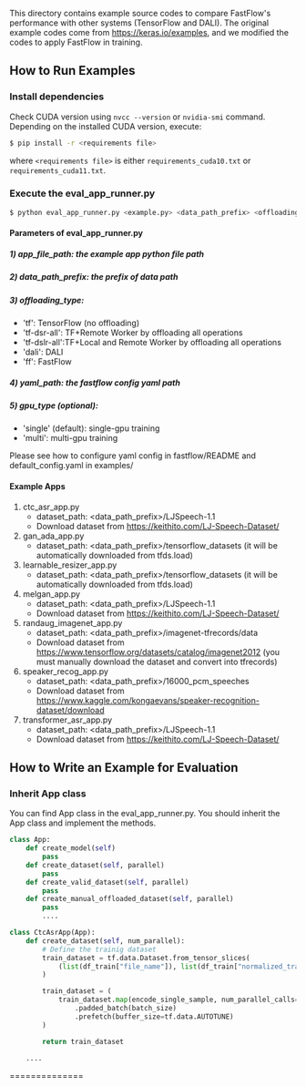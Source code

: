 This directory contains example source codes to compare FastFlow's performance with other systems (TensorFlow and DALI).
The original example codes come from https://keras.io/examples, and we modified the codes to apply FastFlow in training.

## How to Run Examples

### Install dependencies
Check CUDA version using `nvcc --version` or `nvidia-smi` command.
Depending on the installed CUDA version, execute:
```bash
$ pip install -r <requirements file>
```
where `<requirements file>` is either `requirements_cuda10.txt` or `requirements_cuda11.txt`.

### Execute the eval_app_runner.py
```bash
$ python eval_app_runner.py <example.py> <data_path_prefix> <offloading_type> <yaml_path_for_ff_config> <gpu_type(optional)>
```

#### Parameters of eval_app_runner.py
##### 1) app_file_path: the example app python file path 
##### 2) data_path_prefix: the prefix of data path
##### 3) offloading_type:
  - 'tf': TensorFlow (no offloading) 
  - 'tf-dsr-all': TF+Remote Worker by offloading all operations
  - 'tf-dslr-all':TF+Local and Remote Worker by offloading all operations
  - 'dali': DALI
  - 'ff': FastFlow
##### 4) yaml_path: the fastflow config yaml path
##### 5) gpu_type (optional):
  - 'single' (default): single-gpu training
  - 'multi': multi-gpu training

Please see how to configure yaml config in fastflow/README and default_config.yaml in examples/


#### Example Apps
1) ctc_asr_app.py
	- dataset_path: <data_path_prefix>/LJSpeech-1.1
	- Download dataset from https://keithito.com/LJ-Speech-Dataset/  
2) gan_ada_app.py
	- dataset_path: <data_path_prefix>/tensorflow_datasets (it will be automatically downloaded from tfds.load)
3) learnable_resizer_app.py
	- dataset_path: <data_path_prefix>/tensorflow_datasets (it will be automatically downloaded from tfds.load)
4) melgan_app.py
	- dataset_path: <data_path_prefix>/LJSpeech-1.1
	- Download dataset from https://keithito.com/LJ-Speech-Dataset/  
5) randaug_imagenet_app.py
	- dataset_path: <data_path_prefix>/imagenet-tfrecords/data 
	- Download dataset from https://www.tensorflow.org/datasets/catalog/imagenet2012 (you must manually download the dataset and convert into tfrecords)
6) speaker_recog_app.py
	- dataset_path: <data_path_prefix>/16000_pcm_speeches
	- Download dataset from https://www.kaggle.com/kongaevans/speaker-recognition-dataset/download
7) transformer_asr_app.py 
	- dataset_path: <data_path_prefix>/LJSpeech-1.1 
	- Download dataset from https://keithito.com/LJ-Speech-Dataset/  




## How to Write an Example for Evaluation

### Inherit App class

You can find App class in the eval_app_runner.py.
You should inherit the App class and implement the methods. 


```python
class App:
    def create_model(self)
        pass
    def create_dataset(self, parallel)
        pass
    def create_valid_dataset(self, parallel)
        pass
    def create_manual_offloaded_dataset(self, parallel)
        pass
        ....
```

```python
class CtcAsrApp(App):
    def create_dataset(self, num_parallel):
        # Define the trainig dataset
        train_dataset = tf.data.Dataset.from_tensor_slices(
            (list(df_train["file_name"]), list(df_train["normalized_transcription"]))
        )

        train_dataset = (
            train_dataset.map(encode_single_sample, num_parallel_calls=num_parallel)
                .padded_batch(batch_size)
                .prefetch(buffer_size=tf.data.AUTOTUNE)
        )

        return train_dataset
       
    ....
```

==============

